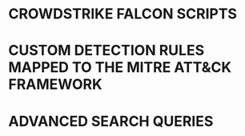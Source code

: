# CROWDSTRIKE FALCON SCRIPTS

# CUSTOM DETECTION RULES MAPPED TO THE MITRE ATT&CK FRAMEWORK

# ADVANCED SEARCH QUERIES
